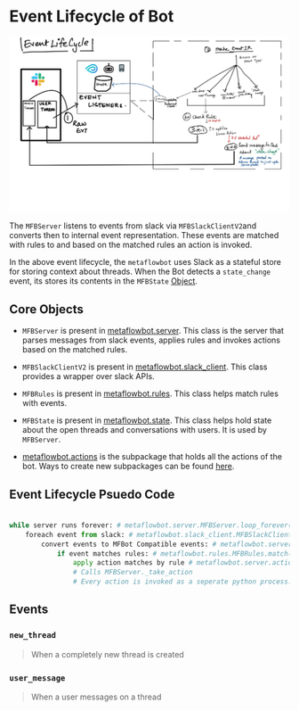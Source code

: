 
# Event Lifecycle of Bot
![](images/slack-bot-event-lifecycle.jpg)

The `MFBServer` listens to events from slack via `MFBSlackClientV2`and converts then to internal event representation. These events are matched with rules to and based on the matched rules an action is invoked.

In the above event lifecycle, the `metaflowbot` uses Slack as a stateful store for storing context about threads. When the Bot detects a `state_change` event, its stores its contents in the `MFBState` [Object](../metaflowbot/state.py).

## Core Objects

- `MFBServer` is present in [metaflowbot.server](../metaflowbot/server.py). This class is the server that parses messages from slack events, applies rules and invokes actions based on the matched rules.

- `MFBSlackClientV2` is present in [metaflowbot.slack_client](../metaflowbot/slack_client.py). This class provides a wrapper over slack APIs.

- `MFBRules` is present in [metaflowbot.rules](../metaflowbot/rules.py). This class helps match rules with events.

- `MFBState` is present in [metaflowbot.state](../metaflowbot/rules.py). This class helps hold state about the open threads and conversations with users. It is used by `MFBServer`.

- [metaflowbot.actions](../metaflowbot/actions) is the subpackage that holds all the actions of the bot. Ways to create new subpackages can be found [here](./Creating-Your-Action.md).

## Event Lifecycle Psuedo Code
```python

while server runs forever: # metaflowbot.server.MFBServer.loop_forever()
    foreach event from slack: # metaflowbot.slack_client.MFBSlackClientV2.rtm_events()
        convert events to MFBot Compatible events: # metaflowbot.server._make_events(event)
            if event matches rules: # metaflowbot.rules.MFBRules.match(event,rule)
                apply action matches by rule # metaflowbot.server.actions
                # Calls MFBServer._take_action
                # Every action is invoked as a seperate python process.
```

## Events
### `new_thread`

> When a completely new thread is created
### `user_message`

> When a user messages on a thread
